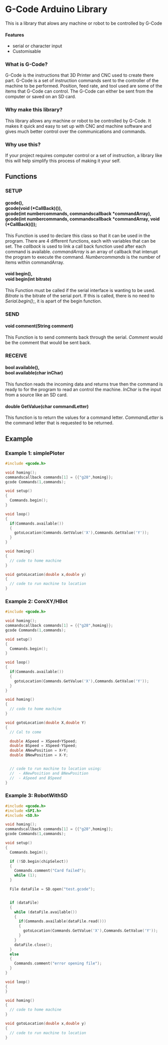 # G-Code Arduino Library
This is a library that alows any machine or robot to be controlled by G-Code

#### Features
- serial or character input
- Customisable 

### What is G-Code?
G-Code is the instructions that 3D Printer and CNC used to create there part. G-Code is a set of instruction commands sent to the controller of the machine to be performed. Position, feed rate, and tool used are some of the items that G-Code can control. The G-Code can either be sent from the computer or saved on an SD card.

### Why make this library?
This library allows any machine or robot to be controlled by G-Code. It makes it quick and easy to set up with CNC and machine software and gives much better control over the communications and commands.

### Why use this?
If your project requires computer control or a set of instruction, a library like this will help simplify this process of making it your self.

## Functions
### SETUP
#### gcode(),<br> gcode(void (*CallBack)()),<br> gcode(int numbercommands, commandscallback *commandArray),<br> gcode(int numbercommands, commandscallback *commandArray, void (*CallBack)());
This Function is used to declare this class so that it can be used in the program. There are 4 different functions, each with variables that can be set. The *callback* is used to link a call back function used after each command is available. *commandArray* is an array of callback that interupt the program to execute the command. *Numbercommands* is the number of items within commandArray.

#### void begin(),<br> void begin(int bitrate)
This Function must be called if the serial interface is wanting to be used. *Bitrate* is the bitrate of the serial port. If this is called, there is no need to *Serial.begin();*, it is apart of the begin function.

### SEND 
#### void comment(String comment)
This Function is to send comments back through the serial. *Comment* would be the comment that would be sent back.

### RECEIVE
#### bool available(),<br> bool available(char inChar)
This function reads the incoming data and returns true then the command is ready to for the program to read an control the machine. *InChar* is the input from a source like an SD card.

#### double GetValue(char commandLetter)
This function is to return the values for a command letter. *CommandLetter* is the command letter that is requested to be returned.

## Example
### Example 1: simplePloter

```c++
#include <gcode.h>

void homing();
commandscallback commands[1] = {{"g28",homing}};
gcode Commands(1,commands);

void setup()
{
  Commands.begin();
}

void loop() 
{
  if(Commands.available())
  {
    gotoLocation(Commands.GetValue('X'),Commands.GetValue('Y'));
  }
}

void homing()
{
  // code to home machine
}

void gotoLocation(double x,double y)
{
  // code to run machine to location
}
```

### Example 2: CoreXY/HBot
```c++
#include <gcode.h>

void homing();
commandscallback commands[1] = {{"g28",homing}};
gcode Commands(1,commands);

void setup()
{
  Commands.begin();
}

void loop() 
{
  if(Commands.available())
  {
    gotoLocation(Commands.GetValue('X'),Commands.GetValue('Y'));
  }
}

void homing()
{
  // code to home machine
}

void gotoLocation(double X,double Y)
{
  // Cal to come

  double ASpeed = XSpeed+YSpeed;
  double BSpeed = XSpeed-YSpeed;
  double ANewPosition = X+Y;
  double BNewPosition = X-Y;


  // code to run machine to location using:
  //  - ANewPosition and BNewPosition
  //  - ASpeed and BSpeed
}
```

### Example 3: RobotWithSD

```c++
#include <gcode.h>
#include <SPI.h>
#include <SD.h>

void homing();
commandscallback commands[1] = {{"g28",homing}};
gcode Commands(1,commands);

void setup()
{
  Commands.begin();

  if (!SD.begin(chipSelect)) 
  {
    Commands.comment("Card failed");
    while (1);
  }

  File dataFile = SD.open("test.gcode");


  if (dataFile) 
  {
    while (dataFile.available()) 
    {
      if(Commands.available(dataFile.read()))
      {
        gotoLocation(Commands.GetValue('X'),Commands.GetValue('Y'));
      }
    }
    dataFile.close();
  }
  else
  {
    Commands.comment("error opening file");
  }
}

void loop() 
{
}

void homing()
{
  // code to home machine
}

void gotoLocation(double x,double y)
{
  // code to run machine to location
}
```

